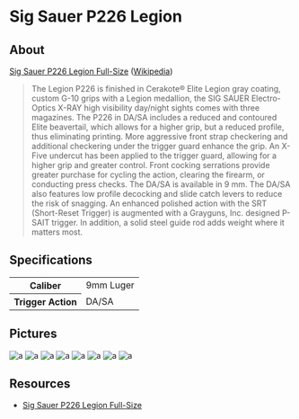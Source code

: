 # Sig Sauer P226 Legion

## About

[Sig Sauer P226 Legion Full-Size](https://www.sigsauer.com/p226-legion-full-size.html) ([Wikipedia](https://en.wikipedia.org/wiki/SIG_Sauer_P226))

> The Legion P226 is finished in Cerakote® Elite Legion gray coating, custom G-10 grips with a Legion medallion, the SIG SAUER Electro-Optics X-RAY high visibility day/night sights comes with three magazines. The P226 in DA/SA includes a reduced and contoured Elite beavertail, which allows for a higher grip, but a reduced profile, thus eliminating printing. More aggressive front strap checkering and additional checkering under the trigger guard enhance the grip. An X-Five undercut has been applied to the trigger guard, allowing for a higher grip and greater control. Front cocking serrations provide greater purchase for cycling the action, clearing the firearm, or conducting press checks. The DA/SA is available in 9 mm. The DA/SA also features low profile decocking and slide catch levers to reduce the risk of snagging. An enhanced polished action with the SRT (Short-Reset Trigger) is augmented with a Grayguns, Inc. designed P-SAIT trigger. In addition, a solid steel guide rod adds weight where it matters most.

## Specifications

<table>
  <tr>
    <th>Caliber</th>
    <td>9mm Luger</td>
  </tr>
  <tr>
    <th>Trigger Action</th>
    <td>DA/SA</td>
  </tr>
</table>

## Pictures

![a](https://github.com/CumpsD/second-brain/raw/main/assets/shooting/sig-p226-legion/case.jpg "a")
![a](https://github.com/CumpsD/second-brain/raw/main/assets/shooting/sig-p226-legion/gun1.jpg "a")
![a](https://github.com/CumpsD/second-brain/raw/main/assets/shooting/sig-p226-legion/gun2.jpg "a")
![a](https://github.com/CumpsD/second-brain/raw/main/assets/shooting/sig-p226-legion/gun3.jpg "a")
![a](https://github.com/CumpsD/second-brain/raw/main/assets/shooting/sig-p226-legion/gun4.jpg "a")
![a](https://github.com/CumpsD/second-brain/raw/main/assets/shooting/sig-p226-legion/gun5.jpg "a")
![a](https://github.com/CumpsD/second-brain/raw/main/assets/shooting/sig-p226-legion/mag1.jpg "a")
![a](https://github.com/CumpsD/second-brain/raw/main/assets/shooting/sig-p226-legion/mag2.jpg "a")

<!-- ## Upgrades -->

<!--
SKU
CALIBER
MAGS INCLUDED
SIGHTS
STATE COMPLIANT
THREADED BARREL
PISTOL SIZE
OVERALL LENGTH
OVERALL WIDTH
HEIGHT
BARREL LENGTH
WEIGHT
SIGHT RADIUS
ACCESSORY RAIL
TRIGGER ACTION
TRIGGER TYPE
GRIP TYPE
GRIP COLOR
BARREL MATERIAL
FRAME FINISH
FRAME MATERIAL
FCU MATERIAL
SLIDE FINISH
SLIDE MATERIAL
OPTIC READY

226R-9-LEGION
9mm Luger
(3) 10rd Steel Mag
X-Ray (Square)
CT / HI / IL / MD / NJ / NY
No
Full-Size
8 in [203 mm]
1.5 in [38 mm]
5.5 in (140 mm)
4.4 in (112 mm)
34 oz (964 g)
6.3 in (160 mm)
SIG Rail
DA/SA
P-SAIT
Black G10
Black
Carbon Steel
Elite Cerakote
Alloy
Elite Cerakote
Stainless Steel
No

226RM-9-LEGION
9mm Luger
(3) 10rd Steel Mag
X-Ray (Square)
MA
No
Full-Size
7.7 in [196 mm]
1.5 in [38 mm]
5.5 in [140 mm]
4.4 in [112 mm]
34.4 oz [975 g]
6.3 in [160 mm]
SIG Rail
DA/SA
P-SAIT
Black G10
Carbon Steel
Elite Cerakote
Alloy
Elite Cerakote
Stainless Steel
No

E26R-9-LEGION
9mm Luger
(3) 15rd Steel Mag
X-Ray (Square)
No
Full-Size
8 in [203 mm]
1.5 in [38 mm]
5.5 in [140 mm]
4.4 in [112 mm]
34 oz [964 g]
6.3 in [160 mm]
SIG Rail
DA/SA
P-SAIT
Black G10
Carbon Steel
Elite Cerakote
Alloy
Elite Cerakote
Stainless Steel
No
 -->


## Resources

* [Sig Sauer P226 Legion Full-Size](https://www.sigsauer.com/p226-legion-full-size.html)

<!--
https://www.realgunreviews.com/upgrade-a-west-german-sig-sauer-p226-to-legion-specs/
https://www.realgunreviews.com/sig-sauer-p226-upgrades-video-series/
https://www.realgunreviews.com/which-legion-should-i-get-dasa-or-sao/
https://www.realgunreviews.com/sig-sauer-classic-p-series-p226-p220-p229-internal-animations/
https://nationalinterest.org/blog/buzz/meet-sig-sauer-legion-p226-best-sig-pistol-market-124236
https://blog.cheaperthandirt.com/review-sig-p226-legion-sao/
https://www.northeastshooters.com/xen/threads/p226-upgrades-grayguns-trigger-srt-and-wolff-hammer-spring.341621/
https://www.pewpewtactical.com/sig-sauer-legion-p226-review/

https://grayguns.com/product-tag/p226/
https://fab-defenseus.com/226-pr-sig-sauer-p226-accessory-rail/
https://www.sight-mount.com/buy-now/
-->
